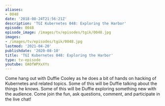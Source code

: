 ```yaml
---
aliases:
- 0048
date: '2018-08-24T21:56:21Z'
description: 'TGI Kubernetes 048: Exploring the Harbor'
episode: 0048
episode_image: /images/tv/episodes/tgik/0048.jpg
images:
- /images/tv/episodes/tgik/0048.jpg
lastmod: '2021-04-20'
publishdate: '2020-08-10'
title: 'TGI Kubernetes 048: Exploring the Harbor'
type: tv-episode
youtube: OA0fWPXxXYs
---
```


Come hang out with Duffie Cooley as he does a bit of hands on hacking of Kubernetes and related topics. Some of this will be Duffie talking about the things he knows. Some of this will be Duffie exploring something new with the audience. Come join the fun, ask questions, comment, and participate in the live chat!